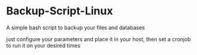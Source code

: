 # Backup-Script-Linux
A simple bash script to backup your files and databases

just configure your parameters and place it in your host, then set a cronjob to run it on your desired times
